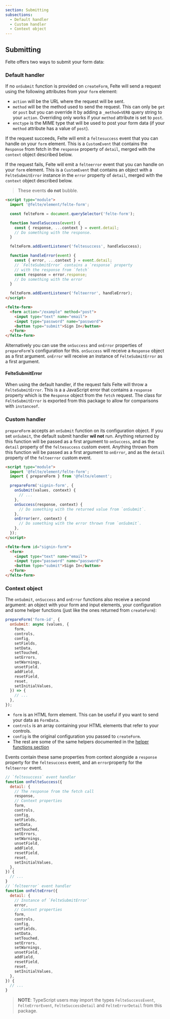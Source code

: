 ```yaml
---
section: Submitting
subsections:
  - Default handler
  - Custom handler
  - Context object
---
```


## Submitting

Felte offers two ways to submit your form data:

### Default handler

If no `onSubmit` function is provided on `createForm`, Felte will send a request using the following attributes from your `form` element:

* `action` will be the URL where the request will be sent.
* `method` will be the method used to send the request. This can only be `get` or `post` but you can override it by adding a `_method=VERB` query string to your `action`. Overriding only works if your `method` attribute is set to `post`.
* `enctype` is the MIME type that will be used to post your form data (if your `method` attribute has a value of `post`).

If the request succeeds, Felte will emit a `feltesuccess` event that you can handle on your `form` element. This is a `CustomEvent` that contains the `Response` from fetch in the `response` property of `detail`, merged with the `context` object described below.

If the request fails, Felte will emit a `felteerror` event that you can handle on your `form` element. This is a `CustomEvent` that contains an object with a `FelteSubmitError` instance in the `error` property of `detail`, merged with the `context` object described below.

> These events **do not** bubble.

```html
<script type="module">
  import '@felte/element/felte-form';

  const felteForm = document.querySelector('felte-form');

  function handleSuccess(event) {
    const { response, ...context } = event.detail;
    // Do something with the response.
  }

  felteForm.addEventListener('feltesuccess', handleSuccess);

  function handleError(event) {
    const { error, ...context } = event.detail;
    // `FelteSubmitError` contains a `response` property
    // with the response from `fetch`
    const response = error.response;
    // Do something with the error
  }

  felteForm.addEventListener('felteerror', handleError);
</script>

<felte-form>
  <form action="/example" method="post">
    <input type="text" name="email">
    <input type="password" name="password">
    <button type="submit">Sign In</button>
  </form>
</felte-form>
```

Alternatively you can use the `onSuccess` and `onError` properties of `prepareForm`'s configuration for this. `onSuccess` will receive a `Response` object as a first argument. `onError` will receive an instance of `FelteSubmitError` as a first argument.

#### FelteSubmitError

When using the default handler, if the request fails Felte will throw a `FelteSubmitError`. This is a a JavaScript error that contains a `response` property which is the `Response` object from the `fetch` request. The class for `FelteSubmitError` is exported from this package to allow for comparisons with `instanceof`.

### Custom handler

`prepareForm` accepts an `onSubmit` function on its configuration object. If you set `onSubmit`, the default submit handler **wil not** run. Anything returned by this function will be passed as a first argument to `onSuccess`, and as the `detail` property of the `feltesuccess` custom event. Anything thrown from this function will be passed as a first argument to `onError`, and as the `detail` property of the `felteerror` custom event.

```html
<script type="module">
  import '@felte/element/felte-form';
  import { prepareForm } from '@felte/element';

  prepareForm('signin-form', {
    onSubmit(values, context) {
      // ...
    },
    onSuccess(response, context) {
      // Do something with the returned value from `onSubmit`.
    },
    onError(err, context) {
      // Do something with the error thrown from `onSubmit`.
    },
  });
</script>

<felte-form id="signin-form">
  <form>
    <input type="text" name="email">
    <input type="password" name="password">
    <button type="submit">Sign In</button>
  </form>
</felte-form>
```

### Context object

The `onSubmit`, `onSuccess` and `onError` functions also receive a second argument: an object with your form and input elements, your configuration and some helper functions (just like the ones returned from `createForm`):

```js
prepareForm('form-id', {
  onSubmit: async (values, {
    form,
    controls,
    config,
    setFields,
    setData,
    setTouched,
    setErrors,
    setWarnings,
    unsetField,
    addField,
    resetField,
    reset,
    setInitialValues,
  }) => {
    // ...
  },
});
```

* `form` is an HTML form element. This can be useful if you want to send your data as `FormData`.
* `controls` is an array containing your HTML elements that refer to your controls.
* `config` is the original configuration you passed to `createForm`.
* The rest are some of the same helpers documented in the [helper functions section](/docs/element/helper-functions)

Events contain these same properties from context alongside a `response` property for the `feltesuccess` event, and an `error`property for the `felteerror` event.

```js
// `feltesuccess` event handler
function onFelteSuccess({
  detail: {
    // The response from the fetch call
    response,
    // Context properties
    form,
    controls,
    config,
    setFields,
    setData,
    setTouched,
    setErrors,
    setWarnings,
    unsetField,
    addField,
    resetField,
    reset,
    setInitialValues,
  },
}) {
  // ...
}
// `felteerror` event handler
function onFelteError({
  detail: {
    // Instance of `FelteSubmitError`
    error,
    // Context properties
    form,
    controls,
    config,
    setFields,
    setData,
    setTouched,
    setErrors,
    setWarnings,
    unsetField,
    addField,
    resetField,
    reset,
    setInitialValues,
  },
}) {
  // ...
}
```

> **NOTE**: TypeScript users may import the types `FelteSuccessEvent`, `FelteErrorEvent`, `FelteSuccessDetail` and `FelteErrorDetail` from this package.
